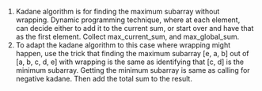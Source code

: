 1. Kadane algorithm is for finding the maximum subarray without wrapping. Dynamic programming technique, where at each element, can decide either to add it to the current sum, or start over and have that as the first element. Collect max_current_sum, and max_global_sum.
2. ​To adapt the kadane algorithm to this case where wrapping might happen, use the trick that finding the maximum subarray [e, a, b] out of [a, b, c, d, e] with wrapping is the same as identifying that [c, d] is the minimum subarray. Getting the minimum subarray is same as calling for negative kadane. Then add the total sum to the result.
